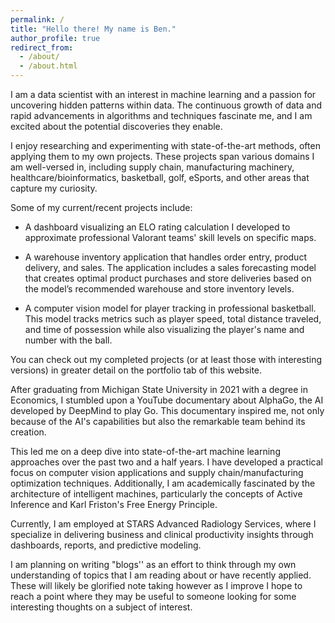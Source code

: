 ```yaml
---
permalink: /
title: "Hello there! My name is Ben."
author_profile: true
redirect_from:
  - /about/
  - /about.html
---
```


I am a data scientist with an interest in machine learning and a passion for uncovering hidden patterns within data. The continuous growth of data and rapid advancements in algorithms and techniques fascinate me, and I am excited about the potential discoveries they enable.

I enjoy researching and experimenting with state-of-the-art methods, often applying them to my own projects. These projects span various domains I am well-versed in, including supply chain, manufacturing machinery, healthcare/bioinformatics, basketball, golf, eSports, and other areas that capture my curiosity.

Some of my current/recent projects include:

- A dashboard visualizing an ELO rating calculation I developed to approximate professional Valorant teams' skill levels on specific maps.

- A warehouse inventory application that handles order entry, product delivery, and sales. The application includes a sales forecasting model that creates optimal product purchases and store deliveries based on the model’s recommended warehouse and store inventory levels.

- A computer vision model for player tracking in professional basketball. This model tracks metrics such as player speed, total distance traveled, and time of possession while also visualizing the player's name and number with the ball.

You can check out my completed projects (or at least those with interesting versions) in greater detail on the portfolio tab of this website.

After graduating from Michigan State University in 2021 with a degree in Economics, I stumbled upon a YouTube documentary about AlphaGo, the AI developed by DeepMind to play Go. This documentary inspired me, not only because of the AI's capabilities but also the remarkable team behind its creation.

This led me on a deep dive into state-of-the-art machine learning approaches over the past two and a half years. I have developed a practical focus on computer vision applications and supply chain/manufacturing optimization techniques. Additionally, I am academically fascinated by the architecture of intelligent machines, particularly the concepts of Active Inference and Karl Friston's Free Energy Principle.

Currently, I am employed at STARS Advanced Radiology Services, where I specialize in delivering business and clinical productivity insights through dashboards, reports, and predictive modeling.

I am planning on writing "blogs'' as an effort to think through my own understanding of topics that I am reading about or have recently applied. These will likely be glorified note taking however as I improve I hope to reach a point where they may be useful to someone looking for some interesting thoughts on a subject of interest.
